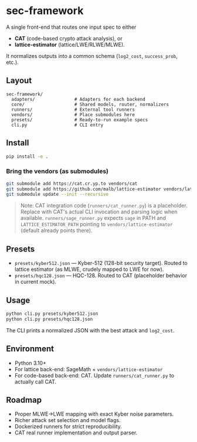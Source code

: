 
# sec-framework

A single front-end that routes one input spec to either
- **CAT** (code-based crypto attack analysis), or
- **lattice-estimator** (lattice/LWE/RLWE/MLWE).

It normalizes outputs into a common schema (`log2_cost`, `success_prob`, etc.).

## Layout

```
sec-framework/
  adapters/               # Adapters for each backend
  core/                   # Shared models, router, normalizers
  runners/                # External tool runners
  vendors/                # Place submodules here
  presets/                # Ready-to-run example specs
  cli.py                  # CLI entry
```

## Install

```bash
pip install -e .
```

### Bring the vendors (as submodules)

```bash
git submodule add https://cat.cr.yp.to vendors/cat
git submodule add https://github.com/malb/lattice-estimator vendors/lattice-estimator
git submodule update --init --recursive
```

> Note: CAT integration code (`runners/cat_runner.py`) is a placeholder. Replace with CAT's actual CLI invocation and parsing logic when available.
> `runners/sage_runner.py` expects `sage` in PATH and `LATTICE_ESTIMATOR_PATH` pointing to `vendors/lattice-estimator` (default already points there).

## Presets

- `presets/kyber512.json` — Kyber-512 (128-bit security target). Routed to lattice estimator (as MLWE, crudely mapped to LWE for now).
- `presets/hqc128.json` — HQC-128. Routed to CAT (placeholder behavior in current mock).

## Usage

```bash
python cli.py presets/kyber512.json
python cli.py presets/hqc128.json
```

The CLI prints a normalized JSON with the best attack and `log2_cost`.

## Environment

- Python 3.10+
- For lattice back-end: SageMath + `vendors/lattice-estimator`
- For code-based back-end: CAT. Update `runners/cat_runner.py` to actually call CAT.

## Roadmap

- Proper MLWE→LWE mapping with exact Kyber noise parameters.
- Richer attack set selection and model flags.
- Dockerized runners for strict reproducibility.
- CAT real runner implementation and output parser.

